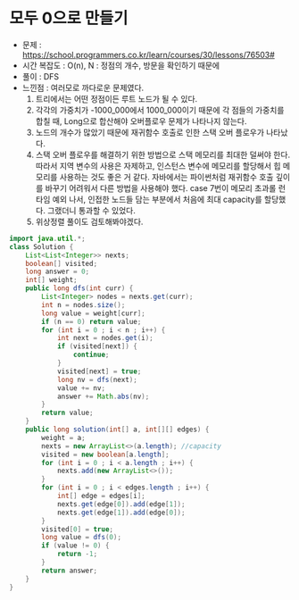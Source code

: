 # 모두 0으로 만들기
- 문제 : https://school.programmers.co.kr/learn/courses/30/lessons/76503#
- 시간 복잡도 : O(n), N : 정점의 개수, 방문을 확인하기 때문에
- 풀이 : DFS
- 느낀점 : 여러모로 까다로운 문제였다.
  1. 트리에서는 어떤 정점이든 루트 노드가 될 수 있다.
  2. 각각의 가중치가 -1000_000에서 1000_000이기 때문에 각 점들의 가중치를 합칠 때, Long으로 합산해야 오버플로우 문제가 나타나지 않는다. 
  3. 노드의 개수가 많았기 때문에 재귀함수 호출로 인한 스택 오버 플로우가 나타났다.
  4. 스택 오버 플로우를 해결하기 위한 방법으로 스택 메모리를 최대한 덜써야 한다. 따라서 지역 변수의 사용은 자제하고, 인스턴스 변수에 메모리를 할당해서 힙 메모리를 사용하는 것도 좋은 거 같다. 자바에서는 파이썬처럼 재귀함수 호출 깊이를 바꾸기 어려워서 다른 방법을 사용해야 했다. case 7번이 메모리 초과롤 런타임 예외 나서, 인접한 노드들 담는 부분에서 처음에 최대 capacity를 할당했다. 그랬더니 통과할 수 있었다.
  5. 위상정렬 풀이도 검토해봐야겠다.
```java
import java.util.*;
class Solution {
    List<List<Integer>> nexts;
    boolean[] visited;
    long answer = 0;
    int[] weight;
    public long dfs(int curr) {
        List<Integer> nodes = nexts.get(curr);
        int n = nodes.size();
        long value = weight[curr];
        if (n == 0) return value;
        for (int i = 0 ; i < n ; i++) {
            int next = nodes.get(i);
            if (visited[next]) {
                continue;
            }
            visited[next] = true;
            long nv = dfs(next);
            value += nv;
            answer += Math.abs(nv);
        }     
        return value;
    }
    public long solution(int[] a, int[][] edges) {
        weight = a;
        nexts = new ArrayList<>(a.length); //capacity
        visited = new boolean[a.length];
        for (int i = 0 ; i < a.length ; i++) {
            nexts.add(new ArrayList<>());
        }
        for (int i = 0 ; i < edges.length ; i++) {
            int[] edge = edges[i];
            nexts.get(edge[0]).add(edge[1]);
            nexts.get(edge[1]).add(edge[0]);
        }
        visited[0] = true;
        long value = dfs(0);
        if (value != 0) {
            return -1;
        }
        return answer;
    }
}
```
